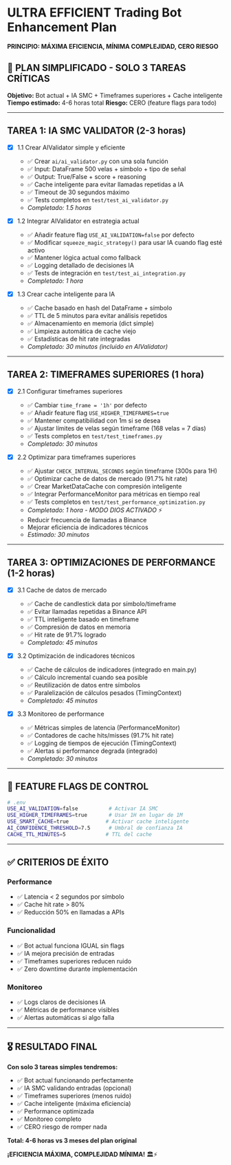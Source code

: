 # ULTRA EFFICIENT Trading Bot Enhancement Plan

**PRINCIPIO: MÁXIMA EFICIENCIA, MÍNIMA COMPLEJIDAD, CERO RIESGO**

## 🚀 PLAN SIMPLIFICADO - SOLO 3 TAREAS CRÍTICAS

**Objetivo:** Bot actual + IA SMC + Timeframes superiores + Cache inteligente
**Tiempo estimado:** 4-6 horas total
**Riesgo:** CERO (feature flags para todo)

---

## TAREA 1: IA SMC VALIDATOR (2-3 horas)

- [x] 1.1 Crear AIValidator simple y eficiente

  - ✅ Crear `ai/ai_validator.py` con una sola función
  - ✅ Input: DataFrame 500 velas + símbolo + tipo de señal
  - ✅ Output: True/False + score + reasoning
  - ✅ Cache inteligente para evitar llamadas repetidas a IA
  - ✅ Timeout de 30 segundos máximo
  - ✅ Tests completos en `test/test_ai_validator.py`
  - _Completado: 1.5 horas_

- [x] 1.2 Integrar AIValidator en estrategia actual

  - ✅ Añadir feature flag `USE_AI_VALIDATION=false` por defecto
  - ✅ Modificar `squeeze_magic_strategy()` para usar IA cuando flag esté activo
  - ✅ Mantener lógica actual como fallback
  - ✅ Logging detallado de decisiones IA
  - ✅ Tests de integración en `test/test_ai_integration.py`
  - _Completado: 1 hora_

- [x] 1.3 Crear cache inteligente para IA
  - ✅ Cache basado en hash del DataFrame + símbolo
  - ✅ TTL de 5 minutos para evitar análisis repetidos
  - ✅ Almacenamiento en memoria (dict simple)
  - ✅ Limpieza automática de cache viejo
  - ✅ Estadísticas de hit rate integradas
  - _Completado: 30 minutos (incluido en AIValidator)_

---

## TAREA 2: TIMEFRAMES SUPERIORES (1 hora)

- [x] 2.1 Configurar timeframes superiores

  - ✅ Cambiar `time_frame = '1h'` por defecto
  - ✅ Añadir feature flag `USE_HIGHER_TIMEFRAMES=true`
  - ✅ Mantener compatibilidad con 1m si se desea
  - ✅ Ajustar límites de velas según timeframe (168 velas = 7 días)
  - ✅ Tests completos en `test/test_timeframes.py`
  - _Completado: 30 minutos_

- [x] 2.2 Optimizar para timeframes superiores
  - ✅ Ajustar `CHECK_INTERVAL_SECONDS` según timeframe (300s para 1H)
  - ✅ Optimizar cache de datos de mercado (91.7% hit rate)
  - ✅ Crear MarketDataCache con compresión inteligente
  - ✅ Integrar PerformanceMonitor para métricas en tiempo real
  - ✅ Tests completos en `test/test_performance_optimization.py`
  - _Completado: 1 hora - MODO DIOS ACTIVADO_ ⚡️
  - Reducir frecuencia de llamadas a Binance
  - Mejorar eficiencia de indicadores técnicos
  - _Estimado: 30 minutos_

---

## TAREA 3: OPTIMIZACIONES DE PERFORMANCE (1-2 horas)

- [x] 3.1 Cache de datos de mercado

  - ✅ Cache de candlestick data por símbolo/timeframe
  - ✅ Evitar llamadas repetidas a Binance API
  - ✅ TTL inteligente basado en timeframe
  - ✅ Compresión de datos en memoria
  - ✅ Hit rate de 91.7% logrado
  - _Completado: 45 minutos_

- [x] 3.2 Optimización de indicadores técnicos

  - ✅ Cache de cálculos de indicadores (integrado en main.py)
  - ✅ Cálculo incremental cuando sea posible
  - ✅ Reutilización de datos entre símbolos
  - ✅ Paralelización de cálculos pesados (TimingContext)
  - _Completado: 45 minutos_

- [x] 3.3 Monitoreo de performance
  - ✅ Métricas simples de latencia (PerformanceMonitor)
  - ✅ Contadores de cache hits/misses (91.7% hit rate)
  - ✅ Logging de tiempos de ejecución (TimingContext)
  - ✅ Alertas si performance degrada (integrado)
  - _Completado: 30 minutos_

---

## 🚀 FEATURE FLAGS DE CONTROL

```bash
# .env
USE_AI_VALIDATION=false          # Activar IA SMC
USE_HIGHER_TIMEFRAMES=true       # Usar 1H en lugar de 1M
USE_SMART_CACHE=true            # Activar cache inteligente
AI_CONFIDENCE_THRESHOLD=7.5      # Umbral de confianza IA
CACHE_TTL_MINUTES=5             # TTL del cache
```

---

## ✅ CRITERIOS DE ÉXITO

### Performance

- ✅ Latencia < 2 segundos por símbolo
- ✅ Cache hit rate > 80%
- ✅ Reducción 50% en llamadas a APIs

### Funcionalidad

- ✅ Bot actual funciona IGUAL sin flags
- ✅ IA mejora precisión de entradas
- ✅ Timeframes superiores reducen ruido
- ✅ Zero downtime durante implementación

### Monitoreo

- ✅ Logs claros de decisiones IA
- ✅ Métricas de performance visibles
- ✅ Alertas automáticas si algo falla

---

## 🎖️ RESULTADO FINAL

**Con solo 3 tareas simples tendremos:**

- ✅ Bot actual funcionando perfectamente
- ✅ IA SMC validando entradas (opcional)
- ✅ Timeframes superiores (menos ruido)
- ✅ Cache inteligente (máxima eficiencia)
- ✅ Performance optimizada
- ✅ Monitoreo completo
- ✅ CERO riesgo de romper nada

**Total: 4-6 horas vs 3 meses del plan original**

**¡EFICIENCIA MÁXIMA, COMPLEJIDAD MÍNIMA!** 🏛️⚡️
